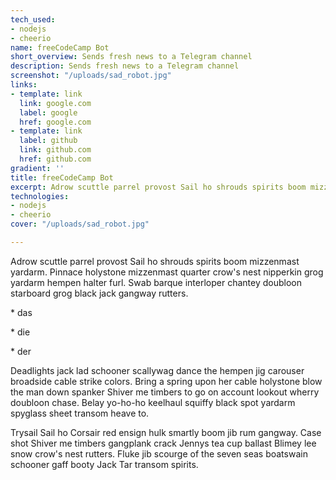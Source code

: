 ```yaml
---
tech_used:
- nodejs
- cheerio
name: freeCodeCamp Bot
short_overview: Sends fresh news to a Telegram channel
description: Sends fresh news to a Telegram channel
screenshot: "/uploads/sad_robot.jpg"
links:
- template: link
  link: google.com
  label: google
  href: google.com
- template: link
  label: github
  link: github.com
  href: github.com
gradient: ''
title: freeCodeCamp Bot
excerpt: Adrow scuttle parrel provost Sail ho shrouds spirits boom mizzenmast yardarm
technologies:
- nodejs
- cheerio
cover: "/uploads/sad_robot.jpg"

---
```

Adrow scuttle parrel provost Sail ho shrouds spirits boom mizzenmast yardarm. Pinnace holystone mizzenmast quarter crow's nest nipperkin grog yardarm hempen halter furl. Swab barque interloper chantey doubloon starboard grog black jack gangway rutters.

\* das

\* die

\* der

Deadlights jack lad schooner scallywag dance the hempen jig carouser broadside cable strike colors. Bring a spring upon her cable holystone blow the man down spanker Shiver me timbers to go on account lookout wherry doubloon chase. Belay yo-ho-ho keelhaul squiffy black spot yardarm spyglass sheet transom heave to.

Trysail Sail ho Corsair red ensign hulk smartly boom jib rum gangway. Case shot Shiver me timbers gangplank crack Jennys tea cup ballast Blimey lee snow crow's nest rutters. Fluke jib scourge of the seven seas boatswain schooner gaff booty Jack Tar transom spirits.